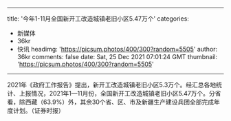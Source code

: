 
---
title: '今年1-11月全国新开工改造城镇老旧小区5.47万个'
categories: 
 - 新媒体
 - 36kr
 - 快讯
headimg: 'https://picsum.photos/400/300?random=5505'
author: 36kr
comments: false
date: Sat, 25 Dec 2021 07:01:24 GMT
thumbnail: 'https://picsum.photos/400/300?random=5505'
---

<div>   
2021年《政府工作报告》提出，新开工改造城镇老旧小区5.3万个。经汇总各地统计、上报情况，2021年1—11月份，全国新开工改造城镇老旧小区5.47万个。分省看，除西藏（63.9%）外，其余30个省、区、市及新疆生产建设兵团全部完成年度计划。（证券时报）  
</div>
            